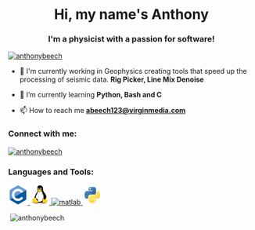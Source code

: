 <h1 align="center">Hi, my name's Anthony</h1>
<h3 align="center">I'm a physicist with a passion for software!</h3>

<p align="left"> <a href="https://github.com/ryo-ma/github-profile-trophy"><img src="https://github-profile-trophy.vercel.app/?username=anthonybeech" alt="anthonybeech" /></a> </p>

- 🔭 I'm currently working in Geophysics creating tools that speed up the processing of seismic data. **Rig Picker, Line Mix Denoise**

- 🌱 I’m currently learning **Python, Bash and C**

- 📫 How to reach me **abeech123@virginmedia.com**

<h3 align="left">Connect with me:</h3>
<p align="left">
<a href="https://linkedin.com/in/anthony-beech-407286156" target="blank"><img align="center" src="https://raw.githubusercontent.com/rahuldkjain/github-profile-readme-generator/master/src/images/icons/Social/linked-in-alt.svg" alt="anthonybeech" height="30" width="40" /></a>
</p>

<h3 align="left">Languages and Tools:</h3>
<p align="left"> <a href="https://www.cprogramming.com/" target="_blank" rel="noreferrer"> <img src="https://raw.githubusercontent.com/devicons/devicon/master/icons/c/c-original.svg" alt="c" width="40" height="40"/> </a> <a href="https://www.linux.org/" target="_blank" rel="noreferrer"> <img src="https://raw.githubusercontent.com/devicons/devicon/master/icons/linux/linux-original.svg" alt="linux" width="40" height="40"/> </a> <a href="https://www.mathworks.com/" target="_blank" rel="noreferrer"> <img src="https://upload.wikimedia.org/wikipedia/commons/2/21/Matlab_Logo.png" alt="matlab" width="40" height="40"/> </a> <a href="https://www.python.org" target="_blank" rel="noreferrer"> <img src="https://raw.githubusercontent.com/devicons/devicon/master/icons/python/python-original.svg" alt="python" width="40" height="40"/> </a> </p>

<p>&nbsp;<img align="center" src="https://github-readme-stats.vercel.app/api?username=anthonybeech&show_icons=true&locale=en" alt="anthonybeech" /></p>

